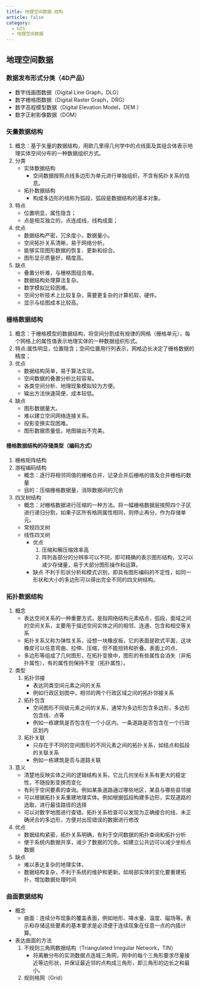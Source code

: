 ```yaml
---
title: 地理空间数据-结构
article: false
category:
  - GIS
  - 地理空间数据
---
```

## 地理空间数据
### 数据发布形式分类（4D产品）
- 数字线画图数据（Digital Line Graph，DLG）
- 数字栅格图数据（Digital Raster Graph，DRG）
- 数字高程模型数据（Digital Elevation Model，DEM ）
- 数字正射影像数据（DOM）
### 矢量数据结构
1. 概念：基于矢量的数据结构，用欧几里得几何学中的点线面及其组合体表示地理实体空间分布的一种数据组织方式。
2. 分类
	- 实体数据结构
		- 空间数据按照点线多边形为单元进行单独组织，不含有拓扑关系的信息。
	- 拓扑数据结构
		- 构成多边形的线称为弧段，弧段是数据结构的基本对象。
3. 特点
	- 位置明显，属性隐含；
	- 点是相互独立的，点连成线，线构成面；
4. 优点
	- 数据结构严密，冗余度小，数据量小。
	- 空间拓扑关系清晰，易于网络分析。
	- 能够实现图形数据的恢复、更新和综合。
	- 图形显示质量好，精度高。
5. 缺点
	- 叠置分析难，与栅格图组合难。
	- 数据结构处理算法复杂。
	- 数学模拟比较困难。
	- 空间分析技术上比较复杂，需要更复杂的计算机软、硬件。
	- 显示与绘图成本比较高。
### 栅格数据结构
1. 概念：于栅格模型的数据结构，将空间分割成有规律的网格（栅格单元），每个网格上的属性值表示地理实体的一种数据组织形式。
2. 特点:属性明显，位置隐含；空间位置用行列表示，网格边长决定了栅格数据的精度；
3. 优点
	- 数据结构简单，易于算法实现。
	- 空间数据的叠置分析比较容易。
	- 各类空间分析、地理现象模拟较为方便。
	- 输出方法快速简便，成本较低。
4. 缺点
	- 图形数据量大。
	- 难以建立空间网络连接关系。
	- 投影变换实现困难。
	- 图形数据质量低，地图输出不完美。
#### 栅格数据结构的存储类型（编码方式）
1. 栅格矩阵结构
2. 游程编码结构
   - 概念：逐行将相邻同值的栅格合并，记录合并后栅格的值及合并栅格的数量
   - 目的：压缩栅格数据量，消除数据间的冗余
3. 四叉树结构
   - 概念：对栅格数据进行压缩的一种方法。将一幅栅格数据层按照四个子区进行递归分割，如果子区所有格网属性相同，则停止再分，作为存储单元。
   - 常规四叉树  
   - 线性四叉树  
        - 优点
            1. 压缩和解压缩效率高
            2. 阵列各部分的分辨率可以不同，即可精确的表示图形结构，又可以减少存储量，易于大部分图形操作和运算。
        - 缺点
            不利于形状分析和模式识别，即具有图形编码的不定性，如同一形状和大小的多边形可以得出完全不同的四叉树结构。
### 拓扑数据结构
1. 概念
	- 表达空间关系的一种重要方式，是指网络结构元素结点，弧段，面域之间的空间关系，主要用于描述空间实体之间的相邻、连通、包含和相交等关系
	- 拓扑关系又称为弹性关系，设想一块橡皮板，它的表面是欧式平面，这块橡皮可以任意弯曲、拉伸、压缩，但不能扭转和折叠。表面上的点、
	- 多边形等组成了几何图形，在拓扑变换中，图形的有些属性会消失（非拓扑属性），有的属性则保持不变（拓扑属性）。
2. 类型
	1. 拓扑邻接
		- 表达同类空间元素之间的关系
		- 例如行政区划图中，相邻的两个行政区域之间的拓扑邻接关系
	2. 拓扑包含
		- 空间图形不同级元素之间的关系，通常为多边形包含多边形，多边形包含线、点等
		- 例如一栋建筑是否包含在一个小区内，一条道路是否包含在一个行政区划内
	3. 拓扑关联
		- 只存在于不同的空间图形的不同元素之间的拓扑关系，如结点和弧段的关联关系
		- 例如一栋建筑是否与道路关联
3. 意义
	- 清楚地反映实体之间的逻辑结构关系，它比几何坐标关系有更大的稳定性，不随投影变换而变化
	- 有利于空间要素的查询。例如某条道路通过哪些地区，某县与哪些县邻接
	- 可以根据拓扑关系重建地理实体。例如根据弧段构建多边形，实现道路的选取，进行最佳路径的选择
	- 可以对数字地图进行查错，拓扑关系检查可以发现为正确接合的线、未正确闭合的多边形，方便对出现错误的数据进行修改
4. 优点
	- 数据结构紧密，拓扑关系明确，有利于空间数据的拓扑查询和拓扑分析
	- 便于系统内数据共享，减少了数据的冗余。如建立公共边可以减少坐标点数据
5. 缺点
	- 难以表达复杂的地理实体，
	- 数据结构复杂，不利于系统的维护和更新。如局部实体的变化要重建拓扑，增加数据处理时间
### 曲面数据结构
- 概念
	- 曲面：连续分布现象的覆盖表面，例如地形、降水量、温度、磁场等。表示和存储这些要素的基本要求是必须便于连续现象在任意一点的内插计算。
- 表达曲面的方法
	1. 不规则三角网数据结构（Triangulated Irregular Network，TIN）
		- 将离散分布的实测数据点连城三角网，网中的每个三角形要求尽量接近等边形状，并保证最近邻的点构成三角形，即三角形的边长之和最小。
	2. 规则格网（Grid）
